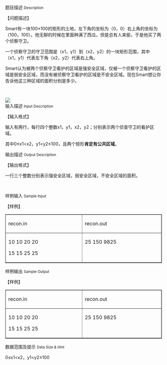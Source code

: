 <div class="panel panel-default">
<div class="area-title">
<span>
题目描述
<small>Description</small>
</span></div>
<div class="panel-body">

<p>【问题描述】</p>
<p>Smart有一块100×100的矩形的土地，左下角的坐标为（0，0）右上角的坐标为（100，100）。他无聊的时候在里面种满了西瓜，但是总有人来偷，于是他买了两个侦察守卫。</p>
<p>一个侦察守卫的守卫范围是（x1，y1）到（x2，y2）的一块矩形范围，其中（x1，y1）代表左下角（x2，y2）代表右上角。</p>
<p>Smart认为被两个侦察守卫看护的区域是强安全区域，仅被一个侦察守卫看护的区域是弱安全区域，而没有被侦察守卫看护的区域是不安全区域。现在Smart想让你告诉他这三种区域的面积分别是多少。</p>
<p> </p>

<img src="/source/codevs/codevs-2660/img/aHR0cDovL3d3dy5qb3lvaS5jbi9wcm9ibGVtL2NvZGV2cy0yNjYwL2h0dHA6Ly9jb2RldnMuY24vbWVkaWEvaW1hZ2UvMTM2ODgwMjkzMy42ODAuMzU5NzEwMzc0Mi5qcGc=.jpg" style="max-width:700px">

</div>
</div>

<div class="panel panel-default">
<div class="area-title">
<span>
输入描述
<small>Input Description</small>
</span></div>
<div class="panel-body">
<p>【输入格式】</p>
<p>输入有两行，每行四个整数x1，y1，x2，y2；分别表示两个侦查守卫的看护区域。</p>
<p>其中0≤x1&lt;x2，y1&lt;y2≤100，且两个矩形<strong>肯定有公共区域</strong>。</p>

</div>
</div>
<div  class="panel panel-default">
<div class="area-title">
<span>
输出描述
<small>Output Description</small>
</span></div>
<div class="panel-body">

<p>【输出格式】</p>
<p>一行三个整数分别表示强安全区域，弱安全区域，不安全区域的面积。</p>
<p>&nbsp;</p>

</div>
</div>


<div class="panel panel-default">
<div class="area-title">
<span>
样例输入
<small>Sample Input</small>
</span></div>
<div class="panel-body">
<p>【样例】</p>
<table border="1" cellpadding="0" cellspacing="0">
<tbody>
<tr>
<td valign="top" width="266">
<p>recon.in</p>
</td>
<td valign="top" width="274">
<p>recon.out</p>
</td>
</tr>
<tr>
<td valign="top" width="266">
<p>10 10 20 20</p>
<p>15 15 25 25</p>
</td>
<td valign="top" width="274">
<p>25 150 9825</p>
</td>
</tr>
</tbody>
</table>

</div>
</div>

<div class="panel panel-default">
<div class="area-title">
<span>
样例输出
<small>Sample Output</small>
</span></div>
<div class="panel-body">
<p>【样例】</p>
<table border="1" cellpadding="0" cellspacing="0">
<tbody>
<tr>
<td valign="top" width="266">
<p>recon.in</p>
</td>
<td valign="top" width="274">
<p>recon.out</p>
</td>
</tr>
<tr>
<td valign="top" width="266">
<p>10 10 20 20</p>
<p>15 15 25 25</p>
</td>
<td valign="top" width="274">
<p>25 150 9825</p>
</td>
</tr>
</tbody>
</table>

</div>
</div>

<div class="panel panel-default">
<div class="area-title">
<span>
数据范围及提示
<small>Data Size & Hint</small>
</span></div>
<div class="panel-body">
<p>0≤x1&lt;x2，y1&lt;y2≤100</p>
</div>
</div>